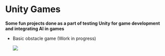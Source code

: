 # Unity Games

**Some fun projects done as a part of testing Unity for game development and integrating AI in games**

* Basic obstacle game (Work in progress)
  
  ![](gifs/basic_obstacle_game.gif)
